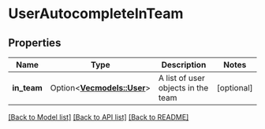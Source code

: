 # UserAutocompleteInTeam

## Properties

Name | Type | Description | Notes
------------ | ------------- | ------------- | -------------
**in_team** | Option<[**Vec<models::User>**](User.md)> | A list of user objects in the team | [optional]

[[Back to Model list]](../README.md#documentation-for-models) [[Back to API list]](../README.md#documentation-for-api-endpoints) [[Back to README]](../README.md)


